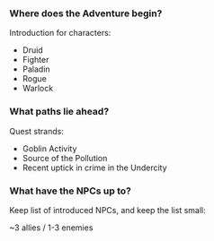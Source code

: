 

### Where does the Adventure begin?
Introduction for characters:
- Druid
- Fighter 
- Paladin
- Rogue
- Warlock

### What paths lie ahead?
Quest strands:
- Goblin Activity
- Source of the Pollution
- Recent uptick in crime in the Undercity 

### What have the NPCs up to?
Keep list of introduced NPCs, and keep the list small:

~3 allies / 1-3 enemies

